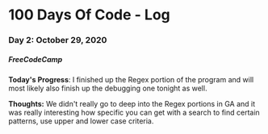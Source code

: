 # 100 Days Of Code - Log

### Day 2: October 29, 2020
##### FreeCodeCamp

**Today's Progress**: I finished up the Regex portion of the program and will most likely also finish up the debugging one tonight as well.

**Thoughts:** We didn't really go to deep into the Regex portions in GA and it was really interesting how specific you can get with a search to find certain patterns, use upper and lower case criteria.
